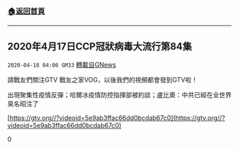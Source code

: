 ###  [:house:返回首頁](https://github.com/ourhimalayas/txt)
---

## 2020年4月17日CCP冠狀病毒大流行第84集
`2020-04-18 04:06 GM33` [轉載自GNews](https://gnews.org/zh-hant/177128/)

請戰友們關注GTV 戰友之家VOG，以後我們的視頻都會發到GTV啦！

出現聚集性疫情反彈；哈爾冰疫情防控指揮部被約談；盧比奧：中共已經在全世界臭名昭注了

[https://gtv.org//?videoid=5e9ab3ffac66dd0bcdab67c0](https://gtv.org//?videoid=5e9ab3ffac66dd0bcdab67c0)

0
